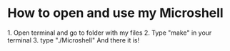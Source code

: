 <h1>How to open and use my Microshell</h1>
1. Open terminal and go to folder with my files
2. Type "make" in your terminal
3. type "./Microshell"
And there it is!

